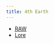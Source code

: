 ```yaml
---
title: 4th Earth
---
```


<nav>
<ul>
    <li><a href="/raw/"><abbr title="Rules as Written">RAW</a></li>
    <li><a href="/lore/">Lore</a></li>
</ul>
</nav>
